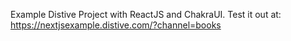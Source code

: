 Example Distive Project with ReactJS and ChakraUI. Test it out at: https://nextjsexample.distive.com/?channel=books 
